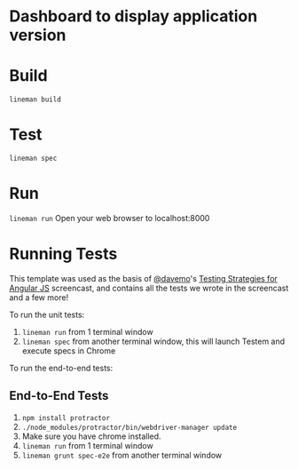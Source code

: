# Dashboard to display application version

# Build
  `lineman build`

# Test
  `lineman spec`

# Run
  `lineman run`
   Open your web browser to localhost:8000

# Running Tests

This template was used as the basis of [@davemo](http://www.github.com/davemo)'s [Testing Strategies for Angular JS](http://www.youtube.com/watch?v=UYVcY9EJcRs) screencast, and contains all the tests we wrote in the screencast and a few more!

To run the unit tests:

1. `lineman run` from 1 terminal window
2. `lineman spec` from another terminal window, this will launch Testem and execute specs in Chrome

To run the end-to-end tests:

## End-to-End Tests

1. `npm install protractor`
2. `./node_modules/protractor/bin/webdriver-manager update`
3. Make sure you have chrome installed.
4. `lineman run` from 1 terminal window
5. `lineman grunt spec-e2e` from another terminal window
